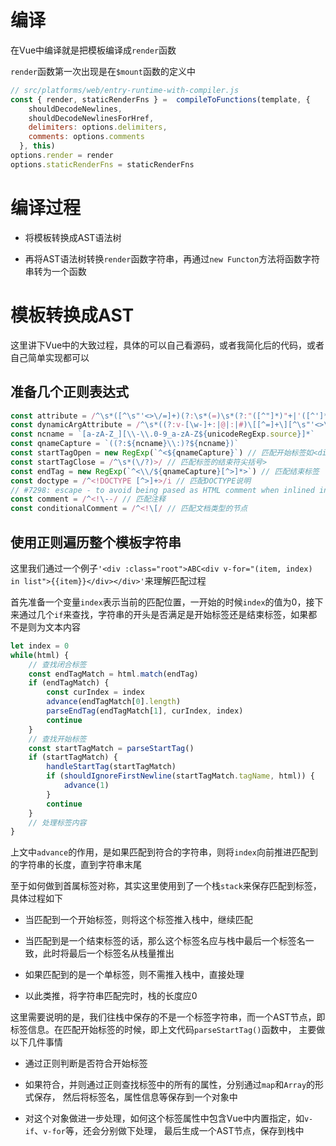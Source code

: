 # 编译

在Vue中编译就是把模板编译成`render`函数

`render`函数第一次出现是在`$mount`函数的定义中

```javascript
// src/platforms/web/entry-runtime-with-compiler.js
const { render, staticRenderFns } =  compileToFunctions(template, {
    shouldDecodeNewlines,
    shouldDecodeNewlinesForHref,
    delimiters: options.delimiters,
    comments: options.comments
  }, this)
options.render = render
options.staticRenderFns = staticRenderFns
```

# 编译过程

- 将模板转换成AST语法树

- 再将AST语法树转换`render`函数字符串，再通过`new Functon`方法将函数字符串转为一个函数

# 模板转换成AST

这里讲下Vue中的大致过程，具体的可以自己看源码，或者我简化后的代码，或者自己简单实现都可以

## 准备几个正则表达式

```javascript
const attribute = /^\s*([^\s"'<>\/=]+)(?:\s*(=)\s*(?:"([^"]*)"+|'([^']*)'+|([^\s"'=<>`]+)))?/ // 匹配属性
const dynamicArgAttribute = /^\s*((?:v-[\w-]+:|@|:|#)\[[^=]+\][^\s"'<>\/=]*)(?:\s*(=)\s*(?:"([^"]*)"+|'([^']*)'+|([^\s"'=<>`]+)))?/ // 匹配动态属性
const ncname = `[a-zA-Z_][\\-\\.0-9_a-zA-Z${unicodeRegExp.source}]*`
const qnameCapture = `((?:${ncname}\\:)?${ncname})`
const startTagOpen = new RegExp(`^<${qnameCapture}`) // 匹配开始标签如<div、<p
const startTagClose = /^\s*(\/?)>/ // 匹配标签的结束符尖括号>
const endTag = new RegExp(`^<\\/${qnameCapture}[^>]*>`) // 匹配结束标签
const doctype = /^<!DOCTYPE [^>]+>/i // 匹配DOCTYPE说明
// #7298: escape - to avoid being pased as HTML comment when inlined in page
const comment = /^<!\--/ // 匹配注释
const conditionalComment = /^<!\[/ // 匹配文档类型的节点
```

## 使用正则遍历整个模板字符串

这里我们通过一个例子`'<div :class="root">ABC<div v-for="(item, index) in list">{{item}}</div></div>'`来理解匹配过程

首先准备一个变量`index`表示当前的匹配位置，一开始的时候`index`的值为0，接下来通过几个`if`来查找，字符串的开头是否满足是开始标签还是结束标签，如果都不是则为文本内容

```javascript
let index = 0
while(html) {
	// 查找闭合标签
	const endTagMatch = html.match(endTag)
    if (endTagMatch) {
        const curIndex = index
        advance(endTagMatch[0].length)
        parseEndTag(endTagMatch[1], curIndex, index)
        continue
    }
    // 查找开始标签
    const startTagMatch = parseStartTag()
    if (startTagMatch) {
        handleStartTag(startTagMatch)
        if (shouldIgnoreFirstNewline(startTagMatch.tagName, html)) {
            advance(1)
        }
        continue
    }
    // 处理标签内容
}
```

上文中`advance`的作用，是如果匹配到符合的字符串，则将`index`向前推进匹配到的字符串的长度，直到字符串末尾

至于如何做到首属标签对称，其实这里使用到了一个栈`stack`来保存匹配到标签，具体过程如下

- 当匹配到一个开始标签，则将这个标签推入栈中，继续匹配

- 当匹配到是一个结束标签的话，那么这个标签名应与栈中最后一个标签名一致，此时将最后一个标签名从栈量推出

- 如果匹配到的是一个单标签，则不需推入栈中，直接处理

- 以此类推，将字符串匹配完时，栈的长度应0

这里需要说明的是，我们往栈中保存的不是一个标签字符串，而一个AST节点，即标签信息。在匹配开始标签的时候，即上文代码`parseStartTag()`函数中，
主要做以下几件事情

- 通过正则判断是否符合开始标签

- 如果符合，并则通过正则查找标签中的所有的属性，分别通过`map`和`Array`的形式保存，
然后将标签名，属性信息等保存到一个对象中

- 对这个对象做进一步处理，如何这个标签属性中包含Vue中内置指定，如`v-if`、`v-for`等，还会分别做下处理，
最后生成一个AST节点，保存到栈中

